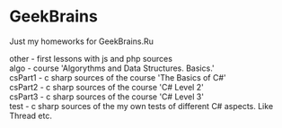 # GeekBrains
Just my homeworks for GeekBrains.Ru

other - first lessons with js and php sources<br>
algo - course 'Algorythms and Data Structures. Basics.'<br>
csPart1 - c sharp sources of the course 'The Basics of C#'<br>
csPart2 - c sharp sources of the course 'C# Level 2'<br>
csPart3 - c sharp sources of the course 'C# Level 3'<br>
test - c sharp sources of the my own tests of different C# aspects. Like Thread etc.<br>
